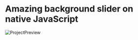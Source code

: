 # Amazing background slider on native JavaScript
![ProjectPreview](https://valerii-frontend.github.io/pureJsSlider/img/Screenshot.jpg)

